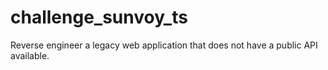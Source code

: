 # challenge_sunvoy_ts
Reverse engineer a legacy web application that does not have a public API available.
